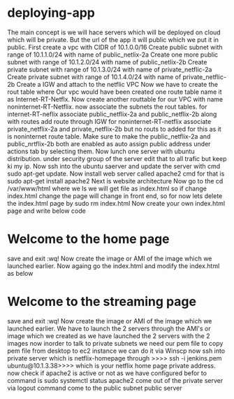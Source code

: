# deploying-app
The main concept is we will hace servers which will be deployed on cloud which will be private.
But the url of the app it will public which we put it in public.
First create a vpc with CIDR of 10.1.0.0/16
Create public subnet with range of 10.1.1.0/24 with name of public_netlix-2a
Create one more public subnet with range of 10.1.2.0/24 with name of public_netlix-2b
Create private subnet with range of 10.1.3.0/24 with name of private_netflic-2a
Create private subnet with range of 10.1.4.0/24 with name of private_netflic-2b
Create a IGW and attach to the netflic VPC
Now we have to create the rout table where Our vpc would have been created one route table name it as Internet-RT-Netflx.
Now create another routtable for our VPC with name noninternet-RT-Netflix.
now associate the subnets the rout tables.
for internet-RT-neflix associate public_netflix-2a and public_netflix-2b along with routes add route through IGW
for noninternet-RT-netflix associate private_netflix-2a and private_netflix-2b but no routs to added for this as it is noninternet route table.
Make sure to make the public_netflix-2a and public_nrtflix-2b both are enabled as auto assign public address under actions tab by selecting them.
Now lunch one server with ubuntu distribution.
under security group of the server edit that to all trafic but keep ki my ip.
Now ssh into the ubuntu saerver and update the server with cmd sudo apt-get update.
Now install web server called apache2 cmd for that is sudo apt-get install apache2
Next is website architecture
Now go to the cd /var/www/html where we ls we will get file as index.html
so if change index.html change the page will change in front end, so for now lets delete the index.html page by sudo rm index.html
Now create your own index.html page and write below code
<html>
  <body>
    <h1> Welcome to the home page</h1>
  </body>
  </html>
  save and exit :wq!
  Now create the image or AMI of the image which we launched earlier.
  Now againg go the index.html and modify the index.html as below
  <html>
  <body>
    <h1> Welcome to the streaming page</h1>
  </body>
  </html>
  save and exit :wq!
  Now create the image or AMI of the image which we launched earlier.
  We have to launch the 2 servers through the AMI's or image which we created 
  as we have launched the 2 servers with the 2 images now inorder to talk to private subnets we need our pem file
  to copy pem file from desktop to ec2 instance we can do it via Winscp 
  now ssh into private server which is netflix-homepage through >>>> ssh -i jenkins.pem ubuntu@10.1.3.38>>>> which is your netflix home page private address.
  now check if apache2 is active or not as we have configured befor to command is sudo systemctl status apache2
  come out of the private server via logout command
  come to the public subnet public server
  
  
  
